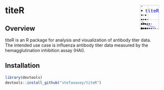 # titeR <img src="logo.png" align="right" height="80" width="62" />

## Overview

titeR is an R package for analysis and visualization of antibody titer data.  The intended use case is influenza antibody titer data measured by the hemagglutination inhibition assay (HAI).

## Installation

```r
library(devtools)
devtools::install_github("stefanavey/titeR")
```
